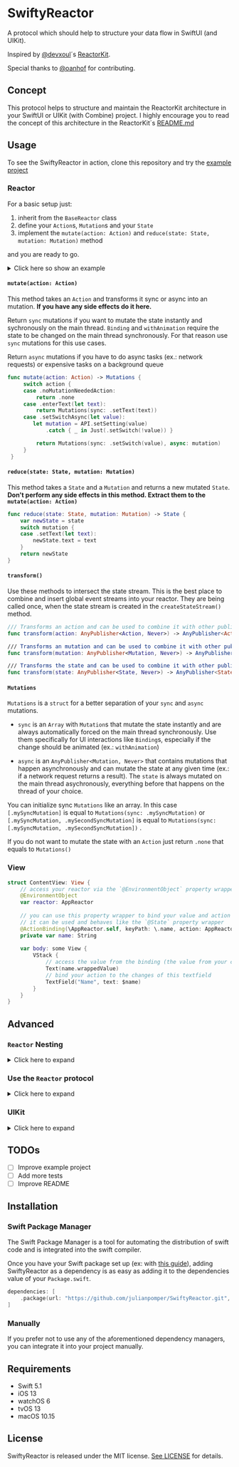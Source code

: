 # SwiftyReactor

A protocol which should help to structure your data flow in SwiftUI (and UIKit).

Inspired by [@devxoul](https://github.com/devxoul)´s [ReactorKit](https://www.github.com/ReactorKit/ReactorKit).

Special thanks to [@oanhof](https://github.com/oanhof) for contributing.

## Concept

This protocol helps to structure and maintain the ReactorKit architecture in your SwiftUI or UIKit (with Combine) project.
I highly encourage you to read the concept of this architecture in the ReactorKit´s [README.md](https://github.com/ReactorKit/ReactorKit#basic-concept)

## Usage

To see the SwiftyReactor in action, clone this repository and try the [example project](https://github.com/julianpomper/SwiftyReactor/tree/master/SwiftyReactorExample)

### Reactor

For a basic setup just:

1. inherit from the `BaseReactor` class
2. define your `Action`s, `Mutation`s and your `State`
3. implement the `mutate(action: Action)` and `reduce(state: State, mutation: Mutation)` method

and you are ready to go.

<details>
<summary>Click here so show an example</summary>

```swift
class ExampleReactor: BaseReactor<ExampleReactor.Action, ExampleReactor.Mutation, ExampleReactor.State> {
    enum Action {
        case enterText(String)
        case setSwitch(Bool)
        case setSwitchAsync(Bool)
        case colorChangePressed(Color)
    }
    
    enum Mutation {
        case setText(String)
        case setSwitch(Bool)
        case setBackgroundColor(Color)
    }
    
    struct State {
        var text = "initial text"
        var switchValue = false
        var backgroundColor = Color.white
    }
    
    init() {
        super.init(initialState: State())
    }
    
    override func mutate(action: Action) -> Mutations<Mutation> {
        switch action {
        case .enterText(let text):
            return [.setText(text)] //is equal to: Mutations(sync: .setText(text))
        case .setSwitch(let value):
            return [.setSwitch(value)] //is equal to: Mutations(sync: .setSwitch(value))
        case .setSwitchAsync(let value):
            let mutation = Just(Mutation.setSwitch(!value)).delay(for: 2, scheduler: DispatchQueue.global())
                .eraseToAnyPublisher()
            
            return Mutations(sync: .setSwitch(value), async: mutation)
        case .colorChangePressed(let color):
            return [.setBackgroundColor(color)] //is equal to: Mutations(sync: .setBackgroundColor(color))
        }
    }
    
    override func reduce(state: State, mutation: Mutation) -> State {
        var newState = state
        
        switch mutation {
        case .setText(let text):
            newState.text = text
        case .setSwitch(let value):
            newState.switchValue = value
        case .setBackgroundColor(let color):
            newState.backgroundColor = color
        }
        
        return newState
    }
    
    override func transform(mutation: AnyPublisher<Mutation, Never>) -> AnyPublisher<Mutation, Never> {
        mutation
            .prepend(.setText("hello"))
            .eraseToAnyPublisher()
    }
}
```
</details>

#### `mutate(action: Action)`
This method takes an `Action` and transforms it sync or async into an mutation.
**If you have any side effects do it here.**

Return `sync` mutations if you want to mutate the state instantly
and sychronously on the main thread.  `Binding` and `withAnimation` require the state to be changed
on the main thread synchronously. For that reason use `sync` mutations for
this use cases.


Return `async` mutations if you have to do async tasks (ex.: network requests)
or expensive tasks on a background queue

```swift
func mutate(action: Action) -> Mutations {
     switch action {
     case .noMutationNeededAction:
         return .none
     case .enterText(let text):
         return Mutations(sync: .setText(text))
     case .setSwitchAsync(let value):
        let mutation = API.setSetting(value)
            .catch { _ in Just(.setSwitch(!value)) }

         return Mutations(sync: .setSwitch(value), async: mutation)
     }
 }
 ```
 
 #### `reduce(state: State, mutation: Mutation)`
 This method takes a `State` and a `Mutation` and returns a new mutated `State`.
 **Don't perform any side effects in this method. Extract them to the `mutate(action: Action)`**
 
 ```swift
 func reduce(state: State, mutation: Mutation) -> State {
     var newState = state
     switch mutation {
     case .setText(let text):
         newState.text = text
     }
     return newState
 }
 ```
 
 #### `transform()`
 Use these methods to intersect the state stream. This is the best place to combine and insert global event streams into your reactor.
They are being called once, when the state stream is created in the `createStateStream()` method.
 
 ```swift
 /// Transforms an action and can be used to combine it with other publishers.
 func transform(action: AnyPublisher<Action, Never>) -> AnyPublisher<Action, Never>
 
 /// Transforms an mutation and can be used to combine it with other publishers.
 func transform(mutation: AnyPublisher<Mutation, Never>) -> AnyPublisher<Mutation, Never>
 
 /// Transforms the state and can be used to combine it with other publishers.
 func transform(state: AnyPublisher<State, Never>) -> AnyPublisher<State, Never>
 ```

#### `Mutations`

`Mutations` is a `struct` for a better separation of your `sync` and `async` mutations.

- `sync` is an `Array` with `Mutation`s that mutate the state instantly and are always automatically forced on the main thread synchronously. Use them specifically for UI interactions like `Binding`s, especially if the change should be animated (ex.: `withAnimation`)

- `async` is an `AnyPublisher<Mutation, Never>` that contains mutations that happen asynchronously and can mutate the state at any given time (ex.: if a network request returns a result). The `state` is always mutated on the main thread asychronously, everything before that happens on the thread of your choice.

You can initialize sync `Mutations` like an array. In this case `[.mySyncMutation]` is equal to `Mutations(sync: .mySyncMutation)` or  `[.mySyncMutation, .mySecondSyncMutation]`  is equal to `Mutations(sync: [.mySyncMutation, .mySecondSyncMutation])` .

If you do not want to mutate the state with an `Action` just return `.none` that equals to `Mutations()`


### View

```swift
struct ContentView: View {
    // access your reactor via the `@EnvironmentObject` property wrapper
    @EnvironmentObject
    var reactor: AppReactor
    
    // you can use this property wrapper to bind your value and action
    // it can be used and behaves like the `@State` property wrapper
    @ActionBinding(\AppReactor.self, keyPath: \.name, action: AppReactor.Action.nameChanged)
    private var name: String
    
    var body: some View {
        VStack {
            // access the value from the binding (the value from your current state)
            Text(name.wrappedValue)
            // bind your action to the changes of this textfield
            TextField("Name", text: $name)
        }
    }
}
```

## Advanced

### `Reactor` Nesting

<details>
<summary>Click here to expand</summary>

It is also possible to split your logic into different reactors but also ensure a single source of truth by nesting reactors states.

```swift
    class AppReactor: BaseReactor<AppReactor.Action, AppReactor.Mutation, AppReactor.State> {
    
        [...]
        
        public enum Mutation {
            case setDetail(DetailReactor.State)
        }
        
        struct State {
            var detail: DetailReactor.State
        }
        
        let detailReactor: DetailReactor
        
        init() {
        
            detailReactor = DetailReactor()
        
            super.init(
                initialState: State(
                    detail: detailReactor.state
                )
            )
        }
        
        override func reduce(state: State, mutation: Mutation) -> State {
            var newState = state
        
            switch mutation {
            case let .setDetail(state):
                newState.detail = state
            }
            
            return newState
        }
        
        // transform the state changes to mutations
        override func transform(mutation: AnyPublisher<Mutation, Never>) -> AnyPublisher<Mutation, Never> {
            let detail = detailReactor.$state
                .map { Mutation.setDetail($0) }
            
            return mutation
                .merge(with: detail)
        }
    }
```

To access or bind actions to nested reactors use the following property wrappers:

```swift
    // get the root Reactor
    @EnvironmentReactor()
    var reactor: AppReactor
    
    // get a nested reactor
    @EnvironmentReactor(\AppReactor.detailViewReactor)
    var reactor: DetailReactor
    
    // bind `Action`s using the root reactor
    @ActionBinding(\AppReactor.self, keyPath: \.name, action: AppReactor.Action.nameChanged)
    private var name: String
    
    // bind `Action`s using the nested reactor
    @ActionBinding(\AppReactor.detailViewReactor, keyPath: \.age, action: DetailReactor.Action.ageChanged)
    private var age: Int
```

</details>

### Use the `Reactor` protocol

<details>
<summary>Click here to expand</summary>

If you do not want to inherit the `BaseReactor` class, you can also implement the `Reactor` protocol on your own.
    
1. add all necessary propeties
2. add `@Published` to your state property
3. call the `createStateStream()` method (ex.: in your `init()`)
    
```swift
    class CountingReactor: Reactor {
    
        enum Action {
            case countUp
            case countUpAsync
        }
        
        enum Mutation {
            case countUp
        }
        
        struct State {
            var currentCount: Int = 0
        }
        
        public let action = PassthroughSubject<Action, Never>()
        
        public let mutation = PassthroughSubject<Mutation, Never>()
        
        @Published
        public var state = State()
        
        public var cancellables = Set<AnyCancellable>()
        
        public init() {
            createStateStream()
        }
        
        open func mutate(action: Action) -> Mutations<Mutation> {
            switch action {
            case .countUp:
                return [.countUp]
            case .countUpAsync:
                return Mutations(async: Just(.countUp).eraseToAnyPublisher())
            }
        }
        
        open func reduce(state: State, mutation: Mutation) -> State {
            var newState = state
            
            switch mutation {
            case .countUp:
                newState.currentCount += 1
            }
            
            return newState
        }
    }
```
</details>


### UIKit

<details>
<summary>Click here to expand</summary>

`SwiftyReactor` is also compatible with UIKit if you need it.  To use it, you have to select and install the additional library `SwiftyReactorUIKit` when you add the SwiftPackage to your project.

1. inherit from the `BaseReactorView` or `BaseReactorViewController` class
2. set the `reactor` property somewhere (ex.: when the `UIView` or `UIViewController` is being created)
3. implement the `bind(reactor:)` method and add your bindings

<details>
<summary>Click here so show an example</summary>

```swift
let countingViewController = BaseCountingViewController()
countingViewController.reactor = CountingReactor()
```

```swift
final class BaseCountingViewController: BaseReactorViewController<CountingReactor> {
    
    var label = UILabel()
    
    /// automatically called when you set the reactor
    override func bind(reactor: Reactor) {
        reactor.$state
            .map { String($0.currentCount) }
            .assign(to: \.label.text, on: self)
            .store(in: &cancellables)
    }
}
```
</details>

</details>

## TODOs
- [ ] Improve example project
- [ ] Add more tests
- [ ] Improve README

## Installation

### Swift Package Manager

The Swift Package Manager is a tool for automating the distribution of swift code and is integrated into the swift compiler.

Once you have your Swift package set up (ex: with [this guide](https://developer.apple.com/documentation/xcode/adding_package_dependencies_to_your_app)), adding SwiftyReactor as a dependency is as easy as adding it to the dependencies value of your `Package.swift`.

```swift
dependencies: [
    .package(url: "https://github.com/julianpomper/SwiftyReactor.git", from: "2.0.0")
]
```

### Manually

If you prefer not to use any of the aforementioned dependency managers, you can integrate it into your project manually.


## Requirements

* Swift 5.1
* iOS 13
* watchOS 6
* tvOS 13
* macOS 10.15


## License

SwiftyReactor is released under the MIT license. [See LICENSE](https://github.com/julianpomper/SwiftyReactor/blob/master/LICENSE) for details.

